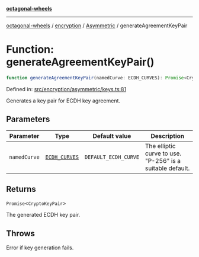 [**octagonal-wheels**](../../../README.md)

***

[octagonal-wheels](../../../modules.md) / [encryption](../../README.md) / [Asymmetric](../README.md) / generateAgreementKeyPair

# Function: generateAgreementKeyPair()

```ts
function generateAgreementKeyPair(namedCurve: ECDH_CURVES): Promise<CryptoKeyPair>;
```

Defined in: [src/encryption/asymmetric/keys.ts:81](https://github.com/vrtmrz/octagonal-wheels/blob/main/src/encryption/asymmetric/keys.ts#L81)

Generates a key pair for ECDH key agreement.

## Parameters

| Parameter | Type | Default value | Description |
| ------ | ------ | ------ | ------ |
| `namedCurve` | [`ECDH_CURVES`](../ECDH_CURVES/README.md) | `DEFAULT_ECDH_CURVE` | The elliptic curve to use. "P-256" is a suitable default. |

## Returns

`Promise`\<`CryptoKeyPair`\>

The generated ECDH key pair.

## Throws

Error if key generation fails.

